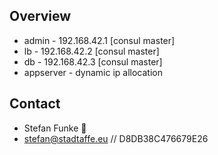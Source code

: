 ## Overview
* admin - 192.168.42.1 [consul master]
* lb - 192.168.42.2 [consul master]
* db - 192.168.42.3 [consul master]
* appserver - dynamic ip allocation 

## Contact
* Stefan Funke :dromedary_camel:
* stefan@stadtaffe.eu // D8DB38C476679E26
